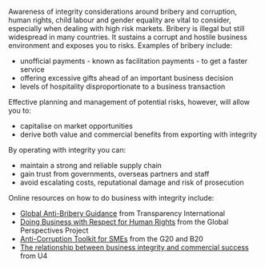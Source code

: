Awareness of integrity considerations around bribery and corruption, human rights, child labour and gender equality are vital to consider, especially when dealing with high risk markets. Bribery is illegal but still widespread in many countries. It sustains a corrupt and hostile business environment and exposes you to risks. Examples of bribery include:

* unofficial payments - known as facilitation payments - to get a faster service
* offering excessive gifts ahead of an important business decision
* levels of hospitality disproportionate to a business transaction

Effective planning and management of potential risks, however, will allow you to:

* capitalise on market opportunities
* derive both value and commercial benefits from exporting with integrity

By operating with integrity you can:

* maintain a strong and reliable supply chain
* gain trust from governments, overseas partners and staff
* avoid escalating costs, reputational damage and risk of prosecution

Online resources on how to do business with integrity include:

* [Global Anti-Bribery Guidance](https://www.antibriberyguidance.org/) from Transparency International
* [Doing Business with Respect for Human Rights](https://www.businessrespecthumanrights.org/) from the Global Perspectives Project
* [Anti-Corruption Toolkit for SMEs](http://www.iblfglobal.org/anti-corruption-sme-toolkit) from the G20 and B20
* [The relationship between business integrity and commercial success](https://www.u4.no/publications/the-relationship-between-business-integrity-and-commercial-success) from U4
